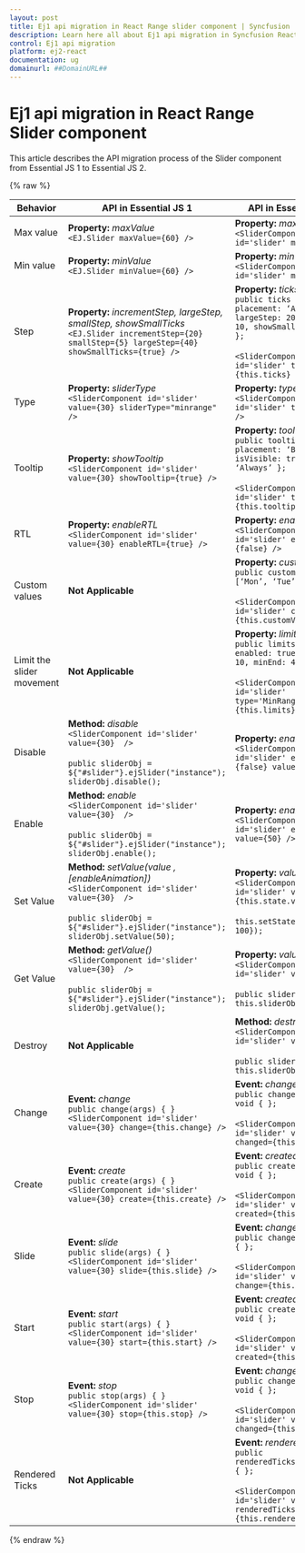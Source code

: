 ```yaml
---
layout: post
title: Ej1 api migration in React Range slider component | Syncfusion
description: Learn here all about Ej1 api migration in Syncfusion React Range slider component of Syncfusion Essential JS 2 and more.
control: Ej1 api migration 
platform: ej2-react
documentation: ug
domainurl: ##DomainURL##
---
```



# Ej1 api migration in React Range Slider component

This article describes the API migration process of the Slider component from Essential JS 1 to Essential JS 2.

{% raw %}

| Behavior | API in Essential JS 1 | API in Essential JS 2 |
| --- | --- | --- |
| Max value | **Property:**  *maxValue*  <br  /> `<EJ.Slider maxValue={60} />` | **Property:**  *max*  <br  /> `<SliderComponent id='slider' max={100} />` |
| Min value | **Property:**  *minValue*  <br  /> `<EJ.Slider minValue={60} />`| **Property:**  *min*  <br  />`<SliderComponent id='slider' min={100} />` |
| Step | **Property:**  *incrementStep, largeStep, smallStep, showSmallTicks*  <br  /> `<EJ.Slider incrementStep={20} smallStep={5} largeStep={40} showSmallTicks={true} />`| **Property:**  *ticks*  <br  /> `public ticks = { placement: ‘After’, largeStep: 20, smallStep: 10, showSmallTicks: true };` <br/><br/> `<SliderComponent id='slider' ticks={this.ticks} />`|
| Type | **Property:**  *sliderType*  <br  /> `<SliderComponent id='slider' value={30} sliderType="minrange" />` | **Property:**  *type*  <br  /> `<SliderComponent id='slider' type='Range' />` |
| Tooltip | **Property:**  *showTooltip*  <br  /> `<SliderComponent id='slider' value={30} showTooltip={true} />`| **Property:**  *tooltip*  <br  /> `public tooltip = { placement: ‘Before’, isVisible: true, showOn: ‘Always’ };` <br/><br/> `<SliderComponent id='slider' tooltip={this.tooltip} />` |
| RTL | **Property:**  *enableRTL*  <br  /> `<SliderComponent id='slider' value={30} enableRTL={true} />` | **Property:**  *enableRtl*  <br  /> `<SliderComponent id='slider' enableRtl={false} />` |
| Custom values | **Not Applicable** | **Property:**  *customValues*  <br  /> `public customValues = [‘Mon’, ‘Tue’, ‘Wed’];` <br/><br/> `<SliderComponent id='slider' customValues={this.customValues} />` |
| Limit the slider movement | **Not Applicable** | **Property:**  *limits*  <br  /> `public limits = { enabled: true, minStart: 10, minEnd: 40 };` <br/><br/> `<SliderComponent id='slider' type='MinRange' limits={this.limits} />`|
| Disable | **Method:**  *disable*  <br  /> `<SliderComponent id='slider' value={30}  />` <br/> <br/> `public sliderObj = ${"#slider"}.ejSlider("instance");` <br/> `sliderObj.disable();` | **Property:**  *enabled*  <br  /> `<SliderComponent id='slider' enable={false} value={50} />` |
| Enable | **Method:**  *enable*  <br  /> `<SliderComponent id='slider' value={30}  />` <br/> <br/> `public sliderObj = ${"#slider"}.ejSlider("instance");` <br/> `sliderObj.enable();` | **Property:**  *enabled*  <br  /> `<SliderComponent id='slider' enable={true} value={50} />`|
| Set Value | **Method:**  *setValue(value ,[enableAnimation])*  <br  /> `<SliderComponent id='slider' value={30}  />` <br/> <br/> `public sliderObj = ${"#slider"}.ejSlider("instance");` <br/> `sliderObj.setValue(50);` | **Property:**  *value*  <br  /> `<SliderComponent id='slider' value={this.state.value} />` <br/><br/> `this.setState({value: 100});` |
| Get Value | **Method:**  *getValue()*  <br  /> `<SliderComponent id='slider' value={30}  />` <br/> <br/> `public sliderObj = ${"#slider"}.ejSlider("instance");` <br/> `sliderObj.getValue();` | **Property:**  *value*  <br  /> `<SliderComponent id='slider' value={30} />` <br/> <br/> `public sliderValue = this.sliderObj.value;` |
| Destroy | **Not Applicable** | **Method:**  *destroy()*  <br  /> `<SliderComponent id='slider' value={30} />` <br/> <br/> `public sliderValue = this.sliderObj.destroy();` |
| Change | **Event:**  *change*  <br  /> `public change(args) { }` <br/>`<SliderComponent id='slider' value={30} change={this.change} />` | **Event:**  *changed*  <br  /> `public changed(args): void { };` <br/> <br/> `<SliderComponent id='slider' value={30} changed={this.changed} />`|
| Create | **Event:**  *create*  <br  /> `public create(args) { }` <br/>`<SliderComponent id='slider' value={30} create={this.create} />` | **Event:**  *created*  <br  /> `public created(args): void { };` <br/> <br/> `<SliderComponent id='slider' value={30} created={this.created} />`|
| Slide | **Event:**  *slide*  <br  /> `public slide(args) { }` <br/>`<SliderComponent id='slider' value={30} slide={this.slide} />` | **Event:**  *change*  <br  /> `public change(args): void { };` <br/> <br/> `<SliderComponent id='slider' value={30} change={this.change} />`|
| Start | **Event:**  *start*  <br  /> `public start(args) { }` <br/>`<SliderComponent id='slider' value={30} start={this.start} />` | **Event:**  *created*  <br  />  `public created(args): void { };` <br/> <br/> `<SliderComponent id='slider' value={30} created={this.created} />` |
| Stop | **Event:**  *stop*  <br  /> `public stop(args) { }` <br/>`<SliderComponent id='slider' value={30} stop={this.stop} />`| **Event:**  *changed*  <br  /> `public changed(args): void { };` <br/> <br/> `<SliderComponent id='slider' value={30} changed={this.changed} />`<br  />|
| Rendered Ticks | **Not Applicable** | **Event:**  *renderedTicks*  <br  /> `public renderedTicks(args): void { };` <br/> <br/> `<SliderComponent id='slider' value={30} renderedTicks={this.renderedTicks} />` |

{% endraw %}
